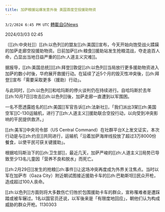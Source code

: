 ```yaml
---
title: 加萨粮援站爆发意外後 美国首度空投援助物资
---
```

`3/2/2024 6:45 PM UTC` [轉載自GNews](https://gnews.org/articles/2359552)

2024/03/03 02:45

〔[[zh:中央社]]〕[[zh:以色列]]的盟友[[zh:美国]]宣布，今天开始向饱受战火蹂躏的加萨走廊空投援助物资。日前加萨[[zh:粮食]]援助站发生抢粮混战，夺走逾百人命，凸显出当地日益严重的[[zh:人道主义灾难]]。

据报导，[[zh:美国总统]][[zh:拜登]]敦促[[zh:以色列]]当局放行更多援助物资进入加萨的数小时後，华府展开救援行动。在延续了近5个月的毁灭性冲突後，[[zh:拜登]]宣布「需要采取更多（援助）行动」。

与此同时，[[zh:以色列]]和哈玛斯的停火谈判仍在持续进行。自哈玛斯於去年[[zh:10月7日]]攻击[[zh:以色列]]後，加萨走廊一直遭到以军围困。

一名不愿透露姓名的[[zh:美国]]军官告诉[[zh:法新社]]，「我们派出3架[[zh:美国空军]]C-130运输机，进行了[[zh:人道主义]]援助联合空投行动，以向受到冲突影响的平民提供救济。」

[[zh:美军]]中央司令部（US Central Command）在社群平台X上发文证实，本次行动是与[[zh:约旦]]共同进行，运输机「沿着加萨海岸线投放了超过3万8000份餐食，以使平民可获关键援助」。

根据哈玛斯治下的[[zh:卫生部]]，最近几天，加萨严峻的[[zh:人道主义]]局势已导致至少13名儿童因「营养不良和脱水」而死亡。

[[zh:2月29日]]发生的抢粮[[zh:事件]]让这场冲突再度成为外界关注焦点。当时以军在加萨市（Gaza City）附近朝试图接近援助卡车的[[zh:巴勒斯坦]]民众开枪，造成超过100人丧命。

[[zh:以色列]]方面则将大多数伤亡归咎於包围援助卡车的群众，宣称罹难者是遭踩踏或被车辗过。1名以国官员还说，以军後来是「有限度地回应」，朝他们认为构成威胁的群众开枪。1130303
